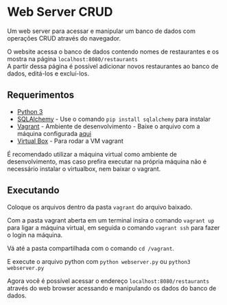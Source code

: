 # Web Server CRUD
Um web server para acessar e manipular um banco de dados com operações CRUD através do navegador.

O website acessa o banco de dados contendo nomes de restaurantes e os mostra na página `localhost:8080/restaurants`<br>
A partir dessa página é possível adicionar novos restaurantes ao banco de dados, editá-los e excluí-los.

## Requerimentos
- [Python 3](https://www.python.org/downloads/release/python-371/)
- [SQLAlchemy](https://www.sqlalchemy.org/) - Use o comando `pip install sqlalchemy` para instalar
- [Vagrant](https://www.vagrantup.com) - Ambiente de desenvolvimento - 
Baixe o arquivo com a máquina configurada [aqui](https://d17h27t6h515a5.cloudfront.net/topher/2017/June/5948287e_fsnd-virtual-machine/fsnd-virtual-machine.zip)
- [Virtual Box](https://www.virtualbox.org/wiki/Downloads) - Para rodar a VM vagrant

É recomendado utilizar a máquina virtual como ambiente de desenvolvimento, 
mas caso prefira executar na própria máquina não é necessário instalar o virtualbox, nem baixar o vagrant.

## Executando

Coloque os arquivos dentro da pasta `vagrant` do arquivo baixado.

Com a pasta vagrant aberta em um terminal insira o comando `vagrant up` para ligar a máquina virtual, em seguida o comando
`vagrant ssh` para fazer o login na máquina.

Vá até a pasta compartilhada com o comando `cd /vagrant`.

E execute o arquivo python com `python webserver.py` ou `python3 webserver.py`

Agora você é possível acessar o endereço `localhost:8080/restaurants` através do web browser acessando e manipulando os dados do banco de dados.
